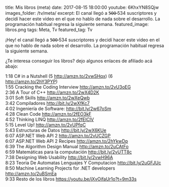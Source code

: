 title: Mis libros (meta)
date: 2017-08-15 18:00:00
youtube: 6KhxYN8SQjw
images_folder: /tv/meta/
excerpt: El canal llegó a 5̶0̶0̶ 534 suscriptores y decidí hacer este video en el que no hablo de nada sobre el desarrollo. La programación habitual regresa la siguiente semana.
featured_image: libros.png
tags: Meta, Tv
featured_tag: Tv

¡Hey! el canal llegó a 5̶0̶0̶ 534 suscriptores y decidí hacer este video en el que no hablo de nada sobre el desarrollo. La programación habitual regresa la siguiente semana.

¿Te interesa conseguir los libros? dejo algunos enlaces de afiliado acá abajo:

1:18 C# in a Nutshell (5 http://amzn.to/2vwSHqx) (6 http://amzn.to/2hY3PYP)  
1:55 Cracking the Coding Interview http://amzn.to/2vU3oEG  
2:36 A Tour of C++ http://amzn.to/2wX4D2K  
3:01 Soft Skills http://amzn.to/2wXeQwb  
3:42 Compiladores http://bit.ly/2wXfKc7  
4:02 Ingeniería de Software: http://bit.ly/2w67oSm  
4:28 Clean Code http://amzn.to/2fEO3kF  
4:52 Thinking LINQ http://amzn.to/2fEIClV  
5:15 Level Up! http://amzn.to/2vUPfqC  
5:43 Estructuras de Datos http://bit.ly/2wX6KUe  
6:07 ASP.NET Web API 2 http://amzn.to/2vUCZGP  
6:07 ASP.NET Web API 2 Recipes http://amzn.to/2hYkwDp  
6:39 The Algorithm Design Manual http://amzn.to/2uCAtFo  
6:59 Matemáticas para la computación http://bit.ly/2vUTT8c  
7:38 Designing Web Usability http://bit.ly/2vwH96A  
8:23 Teoria De Automatas Lenguajes Y Computacion http://bit.ly/2uGFJUc  
8:50 Machine Learning Projects for .NET developers http://amzn.to/2uBSmEa  
9:33 Resto de los libros https://youtu.be/jXvOifaUr1o?t=9m33s  